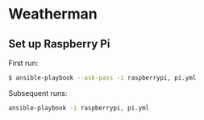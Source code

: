 # Weatherman

## Set up Raspberry Pi

First run:

```bash
$ ansible-playbook --ask-pass -i raspberrypi, pi.yml
```

Subsequent runs:
```bash
ansible-playbook -i raspberrypi, pi.yml
```
